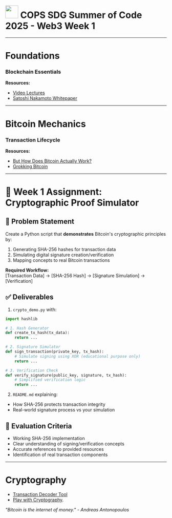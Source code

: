 # <img src="https://avatars.githubusercontent.com/u/38392463?s=200&v=4" height=40></img> COPS SDG Summer of Code 2025 - Web3 Week 1

---

# Foundations

### Blockchain Essentials

**Resources:**  
- [Video Lectures](http://youtube.com/watch?v=lUTv9NHkuR4&list=PLlzIv5W0T83BPJqonIRMf-lV7K7E06qyY&index=1)
- [Satoshi Nakamoto Whitepaper](https://bitcoin.org/bitcoin.pdf)

---

# Bitcoin Mechanics

### Transaction Lifecycle

**Resources:**  
- [But How Does Bitcoin Actually Work?](https://www.youtube.com/watch?v=bBC-nXj3Ng4&t=219s)
- [Grokking Bitcoin](https://rosenbaum.se/book/grokking-bitcoin.html)

---

# 🎯 Week 1 Assignment: Cryptographic Proof Simulator

## 📌 Problem Statement  
Create a Python script that **demonstrates** Bitcoin's cryptographic principles by:

1. Generating SHA-256 hashes for transaction data  
2. Simulating digital signature creation/verification  
3. Mapping concepts to real Bitcoin transactions  

**Required Workflow:**  
[Transaction Data] → [SHA-256 Hash] → [Signature Simulation] → [Verification]

## ✅ Deliverables  
1. `crypto_demo.py` with:  
```python
import hashlib

# 1. Hash Generator
def create_tx_hash(tx_data):
    return ...

# 2. Signature Simulator
def sign_transaction(private_key, tx_hash):
    # Simulate signing using XOR (educational purpose only)
    return ...

# 3. Verification Check
def verify_signature(public_key, signature, tx_hash):
    # Simplified verification logic
    return ...
  ```
2. `README.md` explaining:
  - How SHA-256 protects transaction integrity
  - Real-world signature process vs your simulation

## 🌟 Evaluation Criteria  
- Working SHA-256 implementation
- Clear understanding of signing/verification concepts
- Accurate references to provided resources
- Identification of real transaction components 

---

# Cryptography
- [Transaction Decoder Tool](https://live.blockcypher.com/btc/decodetx/)
- [Play with Cryptography](https://andersbrownworth.com/blockchain/hash).

*"Bitcoin is the internet of money." - Andreas Antonopoulos*
